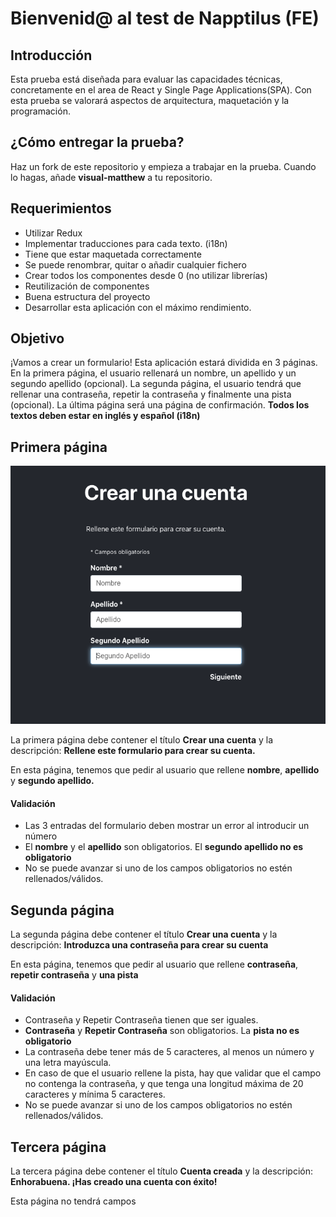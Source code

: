 # Bienvenid@ al test de Napptilus (FE)

  

## Introducción

  

Esta prueba está diseñada para evaluar las capacidades técnicas, concretamente en el area de React y Single Page Applications(SPA). Con esta prueba se valorará aspectos de arquitectura, maquetación y la programación. 

## ¿Cómo entregar la prueba?  

Haz un fork de este repositorio y empieza a trabajar en la prueba. Cuando lo hagas, añade **visual-matthew** a tu repositorio.



## Requerimientos

 - Utilizar Redux
 - Implementar traducciones para cada texto. (i18n)
 - Tiene que estar maquetada correctamente
 - Se puede renombrar, quitar o añadir cualquier fichero
 - Crear todos los componentes desde 0 (no utilizar librerías)
 - Reutilización de componentes
 - Buena estructura del proyecto
 - Desarrollar esta aplicación con el máximo rendimiento.

  

##  Objetivo

¡Vamos a crear un formulario! Esta aplicación estará dividida en 3 páginas. En la primera página, el usuario rellenará un nombre, un apellido y un segundo apellido (opcional). La segunda página, el usuario tendrá que rellenar una contraseña, repetir la contraseña y finalmente una pista (opcional). La última página será una página de confirmación. **Todos los textos deben estar en inglés y español (i18n)**

## Primera página
![page 1](./examples/page1.png)

La primera página debe contener el título **Crear una cuenta** y la descripción:
**Rellene este formulario para crear su cuenta.**

En esta página, tenemos que pedir al usuario que rellene **nombre**, **apellido** y **segundo apellido.** 
####  Validación

 - Las 3 entradas del formulario deben mostrar un error al introducir un número
 - El **nombre** y el **apellido** son obligatorios. El **segundo apellido no es obligatorio**
 - No se puede avanzar si uno de los campos obligatorios no estén rellenados/válidos.

  


## Segunda página

La segunda página debe contener el título **Crear una cuenta** y la descripción:
**Introduzca una contraseña para crear su cuenta**

En esta página, tenemos que pedir al usuario que rellene **contraseña**, **repetir contraseña** y **una pista** 
####  Validación

 - Contraseña y Repetir Contraseña tienen que ser iguales.
 - **Contraseña** y **Repetir Contraseña** son obligatorios. La **pista no es obligatorio**
 - La contraseña debe tener más de 5 caracteres, al menos un número y una letra mayúscula.
 - En caso de que el usuario rellene la pista, hay que validar que el campo no contenga la contraseña, y que tenga una longitud máxima de 20 caracteres y mínima 5 caracteres.
 - No se puede avanzar si uno de los campos obligatorios no estén rellenados/válidos.


## Tercera página

La tercera página debe contener el título **Cuenta creada** y la descripción:
**Enhorabuena. ¡Has creado una cuenta con éxito!**

Esta página no tendrá campos
